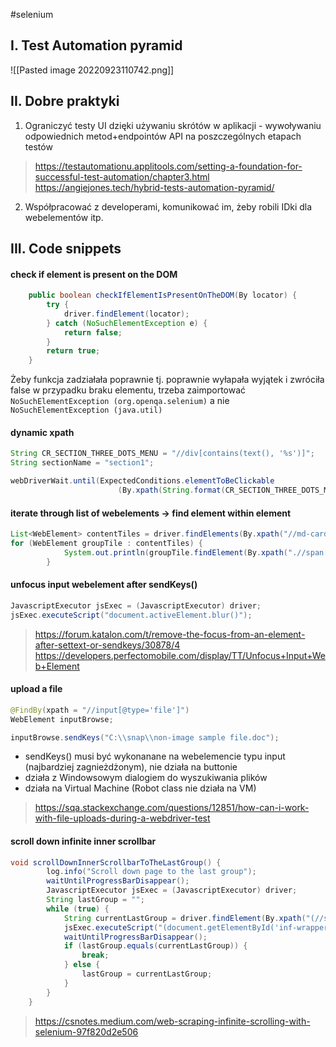 #selenium 

## I. Test Automation pyramid
![[Pasted image 20220923110742.png]]

## II. Dobre praktyki
1. Ograniczyć testy UI dzięki używaniu skrótów w aplikacji - wywoływaniu odpowiednich metod+endpointów API na poszczególnych etapach testów
>https://testautomationu.applitools.com/setting-a-foundation-for-successful-test-automation/chapter3.html
>https://angiejones.tech/hybrid-tests-automation-pyramid/
2. Współpracować z developerami, komunikować im, żeby robili IDki dla webelementów itp.

## III. Code snippets

#### check if element is present on the DOM
```java
    public boolean checkIfElementIsPresentOnTheDOM(By locator) {
        try {
            driver.findElement(locator);
        } catch (NoSuchElementException e) {
            return false;
        }
        return true;
    }
```
Żeby funkcja zadziałała poprawnie tj. poprawnie wyłapała wyjątek i zwróciła false w przypadku braku elementu, trzeba zaimportować
`NoSuchElementException (org.openqa.selenium)`
a nie
`NoSuchElementException (java.util)`



#### dynamic xpath
```java
String CR_SECTION_THREE_DOTS_MENU = "//div[contains(text(), '%s')]";
String sectionName = "section1";

webDriverWait.until(ExpectedConditions.elementToBeClickable
                        (By.xpath(String.format(CR_SECTION_THREE_DOTS_MENU, sectionName)))).click();
```

#### iterate through list of webelements -> find element within element
```java
List<WebElement> contentTiles = driver.findElements(By.xpath("//md-card[contains(@class, 'ng-scope')]"));
for (WebElement groupTile : contentTiles) {
            System.out.println(groupTile.findElement(By.xpath(".//span[@class='group-name']")).getText());
        }
```

#### unfocus input webelement after sendKeys()
```java
JavascriptExecutor jsExec = (JavascriptExecutor) driver;
jsExec.executeScript("document.activeElement.blur()");
```
>https://forum.katalon.com/t/remove-the-focus-from-an-element-after-settext-or-sendkeys/30878/4
>https://developers.perfectomobile.com/display/TT/Unfocus+Input+Web+Element

#### upload a file
```java
@FindBy(xpath = "//input[@type='file']")  
WebElement inputBrowse;

inputBrowse.sendKeys("C:\\snap\\non-image sample file.doc");
```
- sendKeys() musi być wykonanane na webelemencie typu input (najbardziej zagnieżdżonym), nie działa na buttonie
- działa z Windowsowym dialogiem do wyszukiwania plików
- działa na Virtual Machine (Robot class nie działa na VM)
>https://sqa.stackexchange.com/questions/12851/how-can-i-work-with-file-uploads-during-a-webdriver-test

#### scroll down infinite inner scrollbar
```java
void scrollDownInnerScrollbarToTheLastGroup() {
        log.info("Scroll down page to the last group");
        waitUntilProgressBarDisappear();
        JavascriptExecutor jsExec = (JavascriptExecutor) driver;
        String lastGroup = "";
        while (true) {
            String currentLastGroup = driver.findElement(By.xpath("(//span[@class='group-name'])[last()]")).getText();
            jsExec.executeScript("(document.getElementById('inf-wrapper')).scrollTop += 2000");
            waitUntilProgressBarDisappear();
            if (lastGroup.equals(currentLastGroup)) {
                break;
            } else {
                lastGroup = currentLastGroup;
            }
        }
    }
```
>https://csnotes.medium.com/web-scraping-infinite-scrolling-with-selenium-97f820d2e506